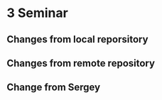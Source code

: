 # 3 Seminar

## Changes from local reporsitory


## Changes from remote repository

## Change from Sergey
